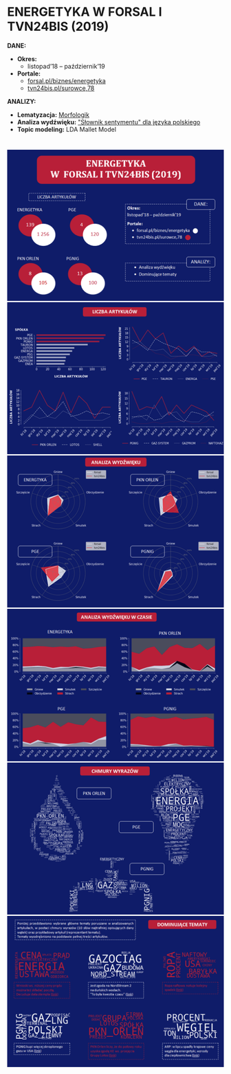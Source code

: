 # ENERGETYKA W FORSAL I TVN24BIS (2019)

**DANE:**
* **Okres:** 
  - listopad’18 – październik’19
* **Portale:** 
  - [forsal.pl/biznes/energetyka](https://forsal.pl/biznes/energetyka)
  - [tvn24bis.pl/surowce,78](tvn24bis.pl/surowce,78)


**ANALIZY:**
* **Lematyzacja:** [Morfologik](http://morfologik.blogspot.com/)
* **Analiza wydźwięku:** ["Słownik sentymentu" dla języka polskiego](https://exp.lobi.nencki.gov.pl/nawl-analysis)
* **Topic modeling:** LDA Mallet Model

#
![s1](./output/s1.png)
![s2](./output/s2.png)
![s3](./output/s3.png)
![s4](./output/s4.png)
![s5](./output/s5.png)
![s6](./output/s6.png)




